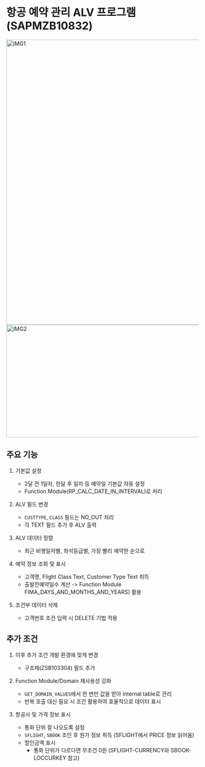 # 항공 예약 관리 ALV 프로그램 (SAPMZB10832)
<img width="991" height="748" alt="IMG1" src="https://github.com/user-attachments/assets/4f518d26-bd79-4a03-81e3-f8493c7283da" />
<img width="971" height="295" alt="IMG2" src="https://github.com/user-attachments/assets/883104f9-ae59-41b3-8bb0-848e72b74f7d" />

## 주요 기능

1. 기본값 설정

   - 2달 전 1일자, 한달 후 일자 등 예약일 기본값 자동 설정
   - Function Module(RP_CALC_DATE_IN_INTERVAL)로 처리

2. ALV 필드 변경

   - `CUSTTYPE`, `CLASS` 필드는 NO_OUT 처리
   - 각 TEXT 필드 추가 후 ALV 출력

3. ALV 데이터 정렬

   - 최근 비행일자별, 좌석등급별, 가장 빨리 예약한 순으로

4. 예약 정보 조회 및 표시

   - 고객명, Flight Class Text, Customer Type Text 취득
   - 출발전예약일수 계산 -> Function Module FIMA_DAYS_AND_MONTHS_AND_YEARS) 활용

5. 조건부 데이터 삭제
   - 고객번호 조건 입력 시 DELETE <itab> 기법 적용

## 추가 조건

1. 이후 추가 조건 개발 환경에 맞게 변경

   - 구조체(ZSB103304) 필드 추가

2. Function Module/Domain 재사용성 강화

   - `GET_DOMAIN_VALUES`에서 한 번만 값을 받아 internal table로 관리
   - 반복 호출 대신 필요 시 조건 활용하여 효율적으로 데이터 표시

3. 항공사 및 가격 정보 표시

   - 통화 단위 잘 나오도록 설정
   - `SFLIGHT`, `SBOOK` 조인 후 원가 정보 취득 (SFLIGHT에서 PRICE 정보 읽어옴)
   - 할인금액 표시
     - 통화 단위가 다르다면 무조건 0원 (SFLIGHT-CURRENCY와 SBOOK-LOCCURKEY 참고)
